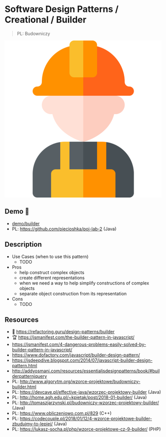 # Software Design Patterns / Creational / Builder

> PL: Budowniczy

<img src="images/icons/work.svg" class="pattern-logo">

## Demo 🎉

* <a href="./demo/builder/">demo/builder</a>
* PL: <https://github.com/piecioshka/poj-lab-2> (Java)

## Description

* Use Cases (when to use this pattern)
    + TODO
* Pros
    + help construct complex objects
    + create different representations
    + when we need a way to help simplify constructions of complex objects
    + separate object construction from its representation
* Cons
    + TODO

## Resources

* 🚀 <https://refactoring.guru/design-patterns/builder>
* 🏆 <https://jsmanifest.com/the-builder-pattern-in-javascript/>
* <https://jsmanifest.com/4-dangerous-problems-easily-solved-by-builder-pattern-in-javascript/>
* <https://www.dofactory.com/javascript/builder-design-pattern/>
* <https://jsdeepdive.blogspot.com/2014/07/javascript-builder-design-pattern.html>
* <http://addyosmani.com/resources/essentialjsdesignpatterns/book/#builderpatternjquery>
* PL: <http://www.algorytm.org/wzorce-projektowe/budowniczy-builder.html>
* PL: <https://devcave.pl/effective-java/wzorzec-projektowy-builder> (Java)
* PL: <http://home.agh.edu.pl/~kpietak/post/2018-01-builder/> (Java)
* PL: <http://tomaszjarzynski.pl/budowniczy-wzorzec-projektowy-builder/> (Java)
* PL: <https://www.obliczeniowo.com.pl/829> (C++)
* PL: <https://codecouple.pl/2018/01/12/4-wzorce-projektowe-builder-zbudujmy-to-lepiej/> (Java)
* PL: <https://lukasz-socha.pl/php/wzorce-projektowe-cz-9-builder/> (PHP)
